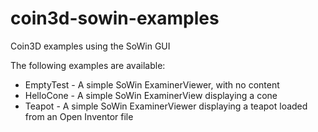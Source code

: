 # coin3d-sowin-examples
Coin3D examples using the SoWin GUI

The following examples are available:
* EmptyTest - A simple SoWin ExaminerViewer, with no content
* HelloCone - A simple SoWin ExaminerView displaying a cone
* Teapot - A simple SoWin ExaminerViewer displaying a teapot loaded from an Open Inventor file
